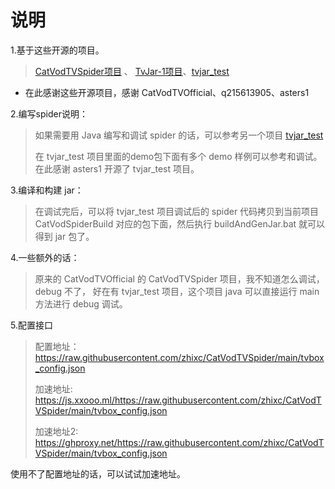 # 说明

1.基于这些开源的项目。
>  [CatVodTVSpider项目](https://github.com/CatVodTVOfficial/CatVodTVSpider)
、 [TvJar-1项目](https://github.com/q215613905/TvJar-1)、[tvjar_test](https://github.com/asters1/tvjar_test)

- 在此感谢这些开源项目，感谢 CatVodTVOfficial、q215613905、asters1

2.编写spider说明：
> 如果需要用 Java 编写和调试 spider 的话，可以参考另一个项目 [tvjar_test](https://github.com/asters1/tvjar_test)
>
> 在 tvjar_test 项目里面的demo包下面有多个 demo 样例可以参考和调试。
在此感谢 asters1 开源了 tvjar_test 项目。

3.编译和构建 jar：
> 在调试完后，可以将 tvjar_test 项目调试后的 spider 代码拷贝到当前项目 CatVodSpiderBuild 对应的包下面，然后执行 buildAndGenJar.bat
就可以得到 jar 包了。


4.一些额外的话：
> 原来的 CatVodTVOfficial 的 CatVodTVSpider 项目，我不知道怎么调试，debug 不了，
好在有 tvjar_test 项目，这个项目 java 可以直接运行 main 方法进行 debug 调试。

5.配置接口
> 配置地址：https://raw.githubusercontent.com/zhixc/CatVodTVSpider/main/tvbox_config.json
> 
> 加速地址: https://js.xxooo.ml/https://raw.githubusercontent.com/zhixc/CatVodTVSpider/main/tvbox_config.json
> 
> 加速地址2: https://ghproxy.net/https://raw.githubusercontent.com/zhixc/CatVodTVSpider/main/tvbox_config.json

使用不了配置地址的话，可以试试加速地址。

